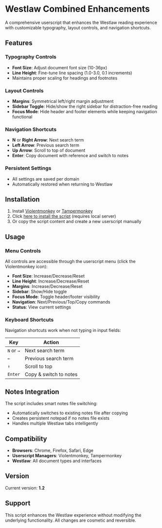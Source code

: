 # Westlaw Combined Enhancements

A comprehensive userscript that enhances the Westlaw reading experience with customizable typography, layout controls, and navigation shortcuts.

## Features

### Typography Controls
- **Font Size**: Adjust document font size (10-36px)
- **Line Height**: Fine-tune line spacing (1.0-3.0, 0.1 increments)
- Maintains proper scaling for headings and footnotes

### Layout Controls
- **Margins**: Symmetrical left/right margin adjustment
- **Sidebar Toggle**: Hide/show the right sidebar for distraction-free reading
- **Focus Mode**: Hide header and footer elements while keeping navigation functional

### Navigation Shortcuts
- **N** or **Right Arrow**: Next search term
- **Left Arrow**: Previous search term  
- **Up Arrow**: Scroll to top of document
- **Enter**: Copy document with reference and switch to notes

### Persistent Settings
- All settings are saved per domain
- Automatically restored when returning to Westlaw

## Installation

1. Install [Violentmonkey](https://violentmonkey.github.io/) or [Tampermonkey](https://www.tampermonkey.net/)
2. Click [here to install the script](http://localhost:8000/westlaw-chrome-script.js) (requires local server)
3. Or copy the script content and create a new userscript manually

## Usage

### Menu Controls
All controls are accessible through the userscript menu (click the Violentmonkey icon):

- **Font Size**: Increase/Decrease/Reset
- **Line Height**: Increase/Decrease/Reset  
- **Margins**: Increase/Decrease/Reset
- **Sidebar**: Show/Hide toggle
- **Focus Mode**: Toggle header/footer visibility
- **Navigation**: Next/Previous/Top/Copy commands
- **Status**: View current settings

### Keyboard Shortcuts
Navigation shortcuts work when not typing in input fields:

| Key | Action |
|-----|--------|
| `N` or `→` | Next search term |
| `←` | Previous search term |
| `↑` | Scroll to top |
| `Enter` | Copy & switch to notes |

## Notes Integration

The script includes smart notes file switching:
- Automatically switches to existing notes file after copying
- Creates persistent notepad if no notes file exists
- Handles multiple Westlaw tabs intelligently

## Compatibility

- **Browsers**: Chrome, Firefox, Safari, Edge
- **Userscript Managers**: Violentmonkey, Tampermonkey
- **Westlaw**: All document types and interfaces

## Version

Current version: **1.2**

## Support

This script enhances the Westlaw experience without modifying the underlying functionality. All changes are cosmetic and reversible. 